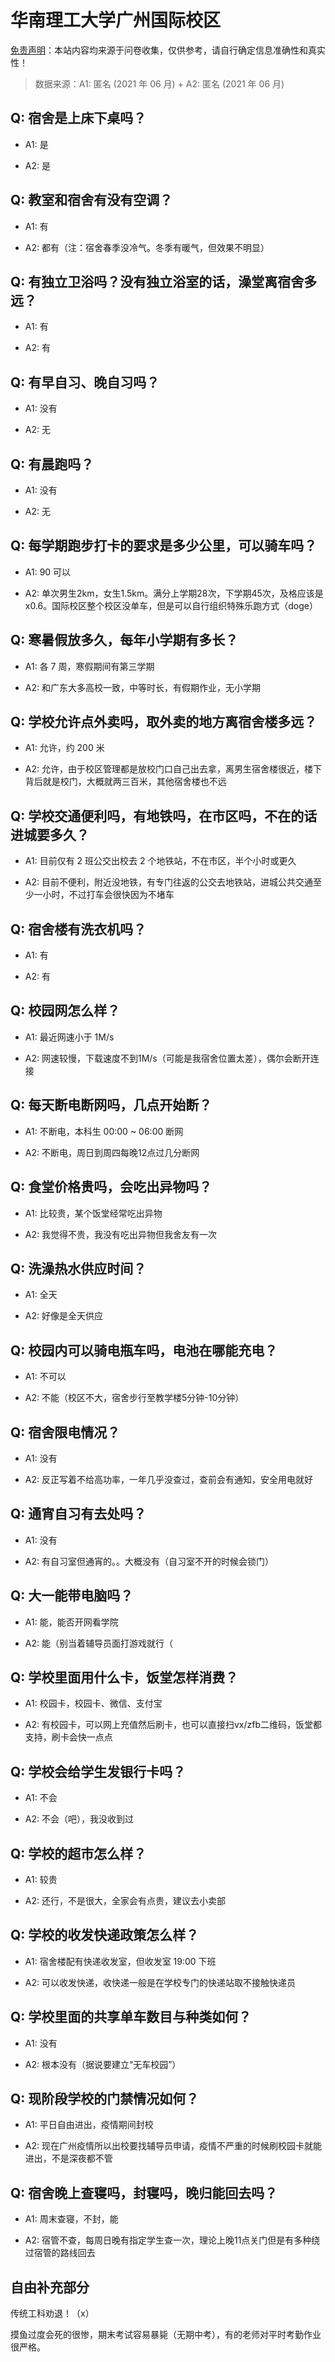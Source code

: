 # 华南理工大学广州国际校区

[免责声明](https://colleges.chat/#_3)：本站内容均来源于问卷收集，仅供参考，请自行确定信息准确性和真实性！

> 数据来源：A1: 匿名 (2021 年 06 月) + A2: 匿名 (2021 年 06 月)

## Q: 宿舍是上床下桌吗？

- A1: 是

- A2: 是

## Q: 教室和宿舍有没有空调？

- A1: 有

- A2: 都有（注：宿舍春季没冷气。冬季有暖气，但效果不明显）

## Q: 有独立卫浴吗？没有独立浴室的话，澡堂离宿舍多远？

- A1: 有

- A2: 有

## Q: 有早自习、晚自习吗？

- A1: 没有

- A2: 无

## Q: 有晨跑吗？

- A1: 没有

- A2: 无

## Q: 每学期跑步打卡的要求是多少公里，可以骑车吗？

- A1: 90 可以

- A2: 单次男生2km，女生1.5km。满分上学期28次，下学期45次，及格应该是x0.6。国际校区整个校区没单车，但是可以自行组织特殊乐跑方式（doge）

## Q: 寒暑假放多久，每年小学期有多长？

- A1: 各 7 周，寒假期间有第三学期

- A2: 和广东大多高校一致，中等时长，有假期作业，无小学期

## Q: 学校允许点外卖吗，取外卖的地方离宿舍楼多远？

- A1: 允许，约 200 米

- A2: 允许，由于校区管理都是放校门口自己出去拿，离男生宿舍楼很近，楼下背后就是校门，大概就两三百米，其他宿舍楼也不远

## Q: 学校交通便利吗，有地铁吗，在市区吗，不在的话进城要多久？

- A1: 目前仅有 2 班公交出校去 2 个地铁站，不在市区，半个小时或更久

- A2: 目前不便利，附近没地铁，有专门往返的公交去地铁站，进城公共交通至少一小时，不过打车会很快因为不堵车

## Q: 宿舍楼有洗衣机吗？

- A1: 有

- A2: 有

## Q: 校园网怎么样？

- A1: 最近网速小于 1M/s

- A2: 网速较慢，下载速度不到1M/s（可能是我宿舍位置太差），偶尔会断开连接

## Q: 每天断电断网吗，几点开始断？

- A1: 不断电，本科生 00:00 \~ 06:00 断网

- A2: 不断电，周日到周四每晚12点过几分断网

## Q: 食堂价格贵吗，会吃出异物吗？

- A1: 比较贵，某个饭堂经常吃出异物

- A2: 我觉得不贵，我没有吃出异物但我舍友有一次

## Q: 洗澡热水供应时间？

- A1: 全天

- A2: 好像是全天供应

## Q: 校园内可以骑电瓶车吗，电池在哪能充电？

- A1: 不可以

- A2: 不能（校区不大，宿舍步行至教学楼5分钟-10分钟）

## Q: 宿舍限电情况？

- A1: 没有

- A2: 反正写着不给高功率，一年几乎没查过，查前会有通知，安全用电就好

## Q: 通宵自习有去处吗？

- A1: 没有

- A2: 有自习室但通宵的。。大概没有（自习室不开的时候会锁门）

## Q: 大一能带电脑吗？

- A1: 能，能否开网看学院

- A2: 能（别当着辅导员面打游戏就行（

## Q: 学校里面用什么卡，饭堂怎样消费？

- A1: 校园卡，校园卡、微信、支付宝

- A2: 有校园卡，可以网上充值然后刷卡，也可以直接扫vx/zfb二维码，饭堂都支持，刷卡会快一点点

## Q: 学校会给学生发银行卡吗？

- A1: 不会

- A2: 不会（吧），我没收到过

## Q: 学校的超市怎么样？

- A1: 较贵

- A2: 还行，不是很大，全家会有点贵，建议去小卖部

## Q: 学校的收发快递政策怎么样？

- A1: 宿舍楼配有快递收发室，但收发室 19:00 下班

- A2: 可以收发快递，收快递一般是在学校专门的快递站取不接触快递员

## Q: 学校里面的共享单车数目与种类如何？

- A1: 没有

- A2: 根本没有（据说要建立“无车校园”）

## Q: 现阶段学校的门禁情况如何？

- A1: 平日自由进出，疫情期间封校

- A2: 现在广州疫情所以出校要找辅导员申请，疫情不严重的时候刷校园卡就能进出，不是深夜都不管

## Q: 宿舍晚上查寝吗，封寝吗，晚归能回去吗？

- A1: 周末查寝，不封，能

- A2: 宿管不查，每周日晚有指定学生查一次，理论上晚11点关门但是有多种绕过宿管的路线回去

## 自由补充部分

传统工科劝退！（x）

摸鱼过度会死的很惨，期末考试容易暴毙（无期中考），有的老师对平时考勤作业很严格。